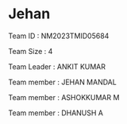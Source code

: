 # Jehan
Team ID : NM2023TMID05684

Team Size : 4

Team Leader : ANKIT KUMAR

Team member : JEHAN MANDAL

Team member : ASHOKKUMAR M

Team member : DHANUSH A
